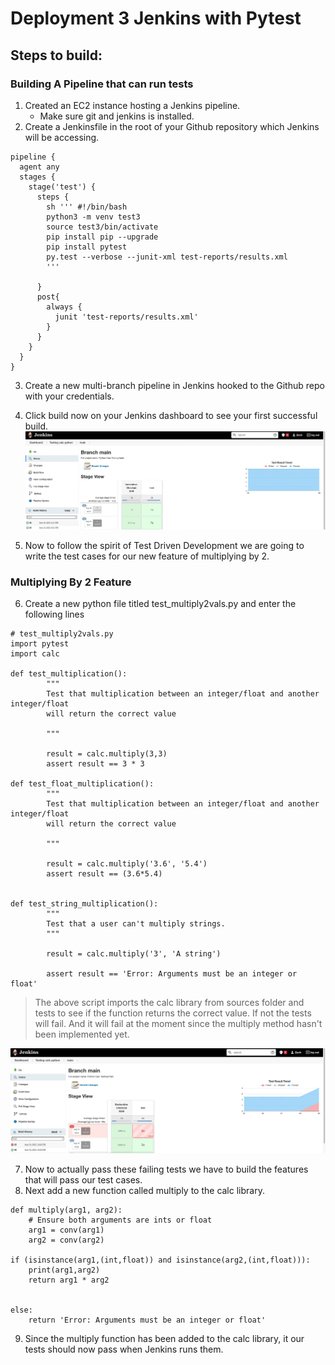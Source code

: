 # Deployment 3 Jenkins with Pytest

## Steps to build:

### Building A Pipeline that can run tests

1. Created an EC2 instance hosting a Jenkins pipeline. 
    - Make sure git and jenkins is installed.
2. Create a Jenkinsfile in the root of your Github repository which Jenkins will be accessing. 
```
pipeline {
  agent any
  stages {
    stage('test') {
      steps {
        sh ''' #!/bin/bash 
        python3 -m venv test3
        source test3/bin/activate
        pip install pip --upgrade
        pip install pytest
        py.test --verbose --junit-xml test-reports/results.xml
        '''
        
      }
      post{
        always {
          junit 'test-reports/results.xml'
        }
      }
    }
  }
}
```

3. Create a new multi-branch pipeline in Jenkins hooked to the Github repo with your credentials. 
4. Click build now on your Jenkins dashboard to see your first successful build. 
   ![First Test Build](first_success.png)

5. Now to follow the spirit of Test Driven Development we are going to write the test cases for our new feature of multiplying by 2.

### Multiplying By 2 Feature 
6. Create a new python file titled test_multiply2vals.py and enter the following lines
```
# test_multiply2vals.py
import pytest
import calc

def test_multiplication():
        """
        Test that multiplication between an integer/float and another integer/float
        will return the correct value

        """

        result = calc.multiply(3,3)
        assert result == 3 * 3

def test_float_multiplication():
        """
        Test that multiplication between an integer/float and another integer/float
        will return the correct value

        """

        result = calc.multiply('3.6', '5.4')
        assert result == (3.6*5.4)


def test_string_multiplication():
        """
        Test that a user can't multiply strings.
        """

        result = calc.multiply('3', 'A string')
        
        assert result == 'Error: Arguments must be an integer or float'

```
> The above script imports the calc library from sources folder and tests to see if the function returns the correct value. If not the tests will fail. And it will fail at the moment since the multiply method hasn't been implemented yet.

 ![Failed Test Build](failure_after_test.png)

7. Now to actually pass these failing tests we have to build the features that will pass our test cases.
8. Next add a new function called multiply to the calc library. 
```
def multiply(arg1, arg2):
    # Ensure both arguments are ints or float
    arg1 = conv(arg1)
    arg2 = conv(arg2)

if (isinstance(arg1,(int,float)) and isinstance(arg2,(int,float))):
    print(arg1,arg2)
    return arg1 * arg2
        

else:
    return 'Error: Arguments must be an integer or float'

```
9. Since the multiply function has been added to the calc library, it our tests should now pass when Jenkins runs them. 